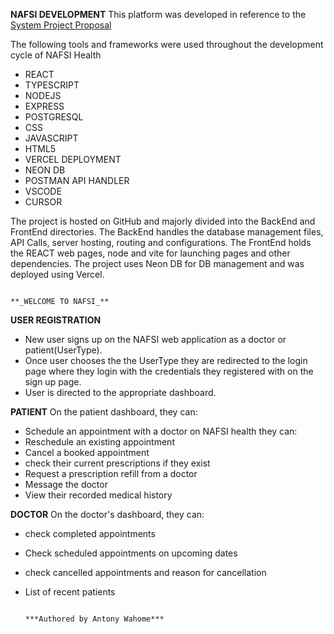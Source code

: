 **NAFSI DEVELOPMENT**
This platform was developed in reference to the [System Project Proposal](https://docs.google.com/document/d/1k-dRHxfNcxk0rlomOcIeNV5Cl5n4lZEBvMXDZyjxyzQ/edit?usp=sharing)


The following tools and frameworks were used throughout the development cycle of NAFSI Health

- REACT
- TYPESCRIPT
- NODEJS
- EXPRESS
- POSTGRESQL
- CSS
- JAVASCRIPT
- HTML5
- VERCEL DEPLOYMENT
- NEON DB
- POSTMAN API HANDLER
- VSCODE
- CURSOR

The project is hosted on GitHub and majorly divided into the BackEnd and FrontEnd directories. The BackEnd handles the database management files, API Calls, server hosting, routing and configurations. The FrontEnd holds the REACT web pages, node and vite for launching pages and other dependencies.
The project uses Neon DB for DB management and was deployed using Vercel.

                                                                      **_WELCOME TO NAFSI_**

**USER REGISTRATION**
- New user signs up on the NAFSI web application as a doctor or patient(UserType).
- Once user chooses the the UserType they are redirected to the login page where they login with the credentials they registered with on the sign up page.
- User is directed to the appropriate dashboard.

**PATIENT**
On the patient dashboard, they can:

- Schedule an appointment with a doctor on NAFSI health they can:
- Reschedule an existing appointment
- Cancel a booked appointment
- check their current prescriptions if they exist
- Request a prescription refill from a doctor
- Message the doctor
- View their recorded medical history


**DOCTOR**
On the doctor's dashboard, they can:

- check completed appointments
- Check scheduled appointments on upcoming dates
- check cancelled appointments and reason for cancellation
- List of recent patients

                                                               ***Authored by Antony Wahome***
